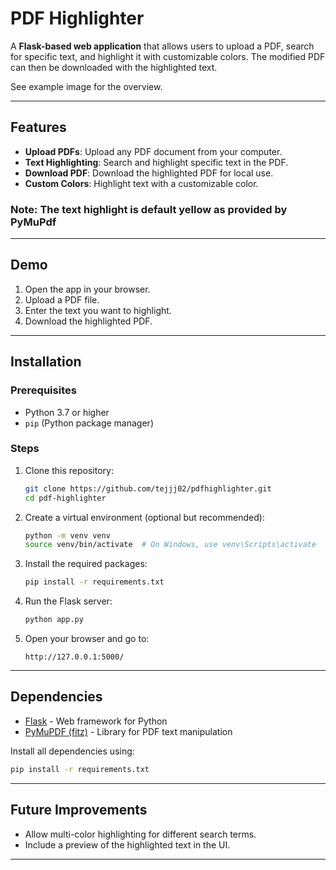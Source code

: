 # PDF Highlighter

A **Flask-based web application** that allows users to upload a PDF, search for specific text, and highlight it with customizable colors. The modified PDF can then be downloaded with the highlighted text.

See example image for the overview.

---

## Features
- **Upload PDFs**: Upload any PDF document from your computer.
- **Text Highlighting**: Search and highlight specific text in the PDF.
- **Download PDF**: Download the highlighted PDF for local use.
- **Custom Colors**: Highlight text with a customizable color.
 ### Note: The text highlight is default yellow as provided by PyMuPdf

---

## Demo
1. Open the app in your browser.
2. Upload a PDF file.
3. Enter the text you want to highlight.
4. Download the highlighted PDF.

---

## Installation

### Prerequisites
- Python 3.7 or higher
- `pip` (Python package manager)

### Steps
1. Clone this repository:
   ```bash
   git clone https://github.com/tejjj02/pdfhighlighter.git
   cd pdf-highlighter
   ```

2. Create a virtual environment (optional but recommended):
   ```bash
   python -m venv venv
   source venv/bin/activate  # On Windows, use venv\Scripts\activate
   ```

3. Install the required packages:
   ```bash
   pip install -r requirements.txt
   ```

4. Run the Flask server:
   ```bash
   python app.py
   ```

5. Open your browser and go to:
   ```
   http://127.0.0.1:5000/
   ```

---

## Dependencies
- [Flask](https://flask.palletsprojects.com/) - Web framework for Python
- [PyMuPDF (fitz)](https://pymupdf.readthedocs.io/) - Library for PDF text manipulation

Install all dependencies using:
```bash
pip install -r requirements.txt
```

---

## Future Improvements
- Allow multi-color highlighting for different search terms.
- Include a preview of the highlighted text in the UI.

---
